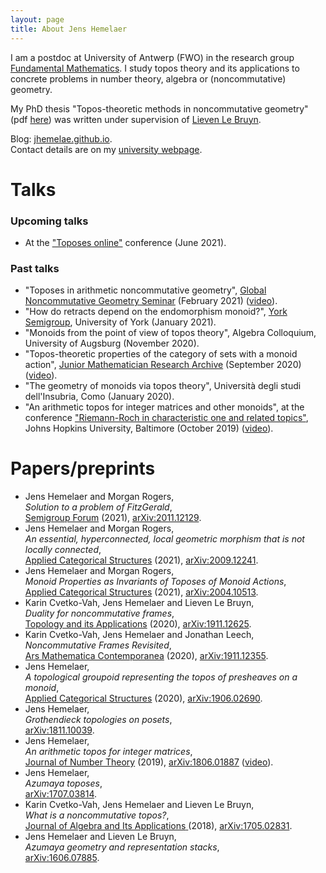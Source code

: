 ```yaml
---
layout: page
title: About Jens Hemelaer
---
```


I am a postdoc at University of Antwerp (FWO) in the research group [Fundamental Mathematics](https://www.uantwerpen.be/en/research-groups/fundamental-mathematics/). I study topos theory and its applications to concrete problems in number theory, algebra or (noncommutative) geometry.

My PhD thesis "Topos-theoretic methods in noncommutative geometry" (pdf [here](thesis-jens-hemelaer.pdf)) was written under supervision of [Lieven Le Bruyn](http://matrix.uantwerpen.be/lieven.lebruyn/). 

Blog: [jhemelae.github.io](https://jhemelae.github.io/).  
Contact details are on my [university webpage](https://www.uantwerpen.be/en/staff/jens-hemelaer/).

# Talks

### Upcoming talks

- At the ["Toposes online"](https://aroundtoposes.com/toposesonline/) conference (June 2021).

### Past talks

- "Toposes in arithmetic noncommutative geometry", [Global Noncommutative Geometry Seminar](https://globalncgseminar.org/) (February 2021) ([video](https://globalncgseminar.org/talks/toposes-in-arithmetic-noncommutative-geometry/)).
- "How do retracts depend on the endomorphism monoid?", [York Semigroup](https://www-users.york.ac.uk/~varg1/yorksemigroup.htm), University of York (January 2021).
- "Monoids from the point of view of topos theory", Algebra Colloquium, University of Augsburg (November 2020).
- "Topos-theoretic properties of the category of sets with a monoid action", [Junior Mathematician Research Archive](https://sites.google.com/view/jmra) (September 2020) ([video](https://www.youtube.com/watch?v=6sC756ddfjU)).
- "The geometry of monoids via topos theory", Università degli studi dell'Insubria, Como (January 2020).
- "An arithmetic topos for integer matrices and other monoids", at the conference ["Riemann-Roch in characteristic one and related topics"](https://mathematics.jhu.edu/events/jami/jami-2019-2020/), Johns Hopkins University, Baltimore (October 2019) ([video](https://jh.hosted.panopto.com/Panopto/Pages/Viewer.aspx?id=dd6c7272-a393-4bb0-a4c9-aaea014a48da)).

# Papers/preprints

- Jens Hemelaer and Morgan Rogers,  
  *Solution to a problem of FitzGerald*,  
  [Semigroup Forum](https://link.springer.com/article/10.1007/s00233-021-10170-5) (2021), [arXiv:2011.12129](https://arxiv.org/abs/2011.12129v1).
- Jens Hemelaer and Morgan Rogers,   
  *An essential, hyperconnected, local geometric morphism that is not locally connected*,  
  [Applied Categorical Structures](https://link.springer.com/article/10.1007/s10485-020-09626-6) (2021), [arXiv:2009.12241](https://arxiv.org/abs/2009.12241).
- Jens Hemelaer and Morgan Rogers,   
  *Monoid Properties as Invariants of Toposes of Monoid Actions*,  
  [Applied Categorical Structures](https://link.springer.com/article/10.1007/s10485-020-09620-y) (2021), [arXiv:2004.10513](https://arxiv.org/abs/2004.10513).
- Karin Cvetko-Vah, Jens Hemelaer and Lieven Le Bruyn,  
  *Duality for noncommutative frames*,  
  [Topology and its Applications](https://www.sciencedirect.com/science/article/abs/pii/S0166864120302534) (2020), [arXiv:1911.12625](https://arxiv.org/abs/1911.12625).
- Karin Cvetko-Vah, Jens Hemelaer and Jonathan Leech,  
  *Noncommutative Frames Revisited*,  
  [Ars Mathematica Contemporanea](https://amc-journal.eu/index.php/amc/article/view/2219) (2020), [arXiv:1911.12355](https://arxiv.org/abs/1911.12355).
- Jens Hemelaer,   
  *A topological groupoid representing the topos of presheaves on a monoid*,  
  [Applied Categorical Structures](https://link.springer.com/article/10.1007/s10485-020-09596-9) (2020), [arXiv:1906.02690](https://arxiv.org/abs/1906.02690).
- Jens Hemelaer,  
  *Grothendieck topologies on posets*,   
  [arXiv:1811.10039](https://arxiv.org/abs/1811.10039).
- Jens Hemelaer,  
  *An arithmetic topos for integer matrices*,  
  [Journal of Number Theory](https://doi.org/10.1016/j.jnt.2019.03.023) (2019), [arXiv:1806.01887](https://arxiv.org/abs/1806.01887) ([video](https://www.youtube.com/watch?v=5cA1MOG26ng)).
- Jens Hemelaer,  
  *Azumaya toposes*,   
  [arXiv:1707.03814](https://arxiv.org/abs/1707.03814).
- Karin Cvetko-Vah, Jens Hemelaer and Lieven Le Bruyn,  
  *What is a noncommutative topos?*,   
  [Journal of Algebra and Its Applications](https://www.worldscientific.com/doi/abs/10.1142/S021949881950107X)[ ](http://www.worldscientific.com/doi/abs/10.1142/S021949881950107X)(2018), [arXiv:1705.02831](https://arxiv.org/abs/1705.02831).
- Jens Hemelaer and Lieven Le Bruyn,  
  *Azumaya geometry and representation stacks*,  
  [arXiv:1606.07885](https://arxiv.org/abs/1606.07885).